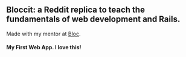 ## Bloccit: a Reddit replica to teach the fundamentals of web development and Rails.

Made with my mentor at [Bloc](http://bloc.io).
#### My First Web App. I love this!
